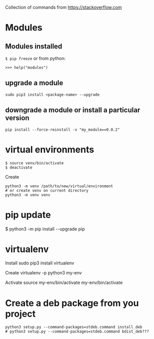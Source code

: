 Collection of commands from https://stackoverflow.com

# Modules

## Modules installed

`$ pip freeze` or from python:
```
>>> help("modules")
```

## upgrade a module
```
sudo pip3 install <package-name> --upgrade
```
## downgrade a module or install a particular version
```
pip install --force-reinstall -v "my_module==0.0.2"
```
# virtual environments
```
$ source venv/bin/activate
$ deactivate
```
Create
```
python3 -m venv /path/to/new/virtual/environment
# or create venv on current directory
python3 -m venv venv
```
# pip update
$ python3 -m pip install --upgrade pip

# virtualenv
Install
sudo pip3 install virtualenv

Create
virtualenv -p python3 my-env

Activate
source my-env/bin/activate
my-env/bin/activate

# Create a deb package from you project
```
python3 setup.py --command-packages=stdeb.command install_deb
# python3 setup.py --command-packages=stdeb.command bdist_deb???
```
